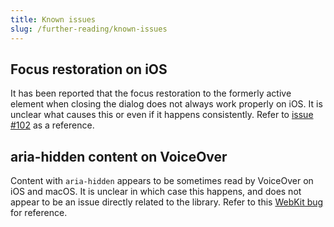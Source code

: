 ```yaml
---
title: Known issues
slug: /further-reading/known-issues
---
```


## Focus restoration on iOS

It has been reported that the focus restoration to the formerly active element when closing the dialog does not always work properly on iOS. It is unclear what causes this or even if it happens consistently. Refer to [issue #102](https://github.com/HugoGiraudel/a11y-dialog/issues/102) as a reference.

## aria-hidden content on VoiceOver

Content with `aria-hidden` appears to be sometimes read by VoiceOver on iOS and macOS. It is unclear in which case this happens, and does not appear to be an issue directly related to the library. Refer to this [WebKit bug](https://bugs.webkit.org/show_bug.cgi?id=201887#c2) for reference.
